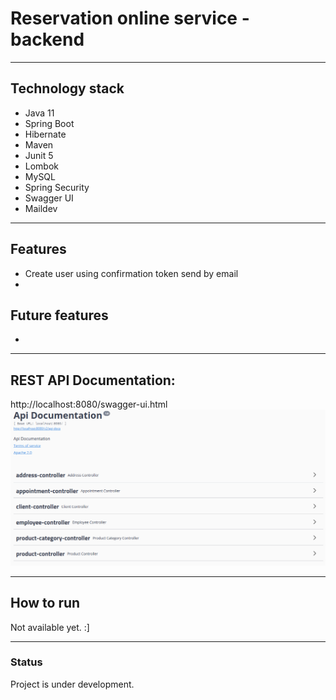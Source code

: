 # Reservation online service - backend

---

## Technology stack

* Java 11
* Spring Boot
* Hibernate
* Maven
* Junit 5
* Lombok
* MySQL
* Spring Security
* Swagger UI
* Maildev

---
## Features
* Create user using confirmation token send by email
* 

## Future features
* 

---
## REST API Documentation:
http://localhost:8080/swagger-ui.html
![](swag.png)

---
## How to run
Not available yet. :]

---
### Status
Project is under development.
